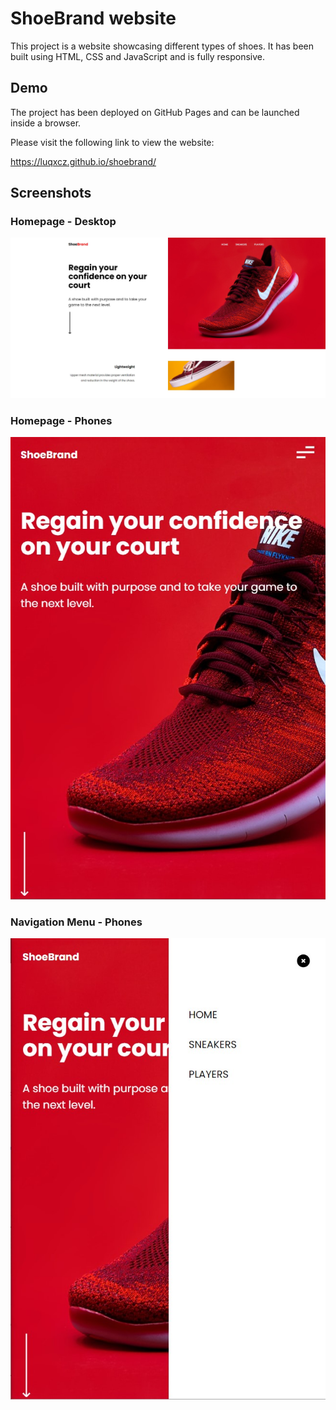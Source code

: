 
# ShoeBrand website

This project is a website showcasing different types of shoes.
It has been built using HTML, CSS and JavaScript and is  fully responsive.

## Demo

The project has been deployed on GitHub Pages and can be launched inside a browser.

Please visit the following link to view the website: 

https://luqxcz.github.io/shoebrand/


## Screenshots

### Homepage - Desktop

![Homepage](/screenshots/homepage-desktop.jpg?raw=true "ShoeBrand HomePage")

### Homepage - Phones

![Homepage-Phone](/screenshots/homepage-phone.jpg?raw=true "ShoeBrand HomePage")

### Navigation Menu - Phones

![Navigation Menu](/screenshots/menu-navigation.jpg?raw=true "Navigation Menu")

